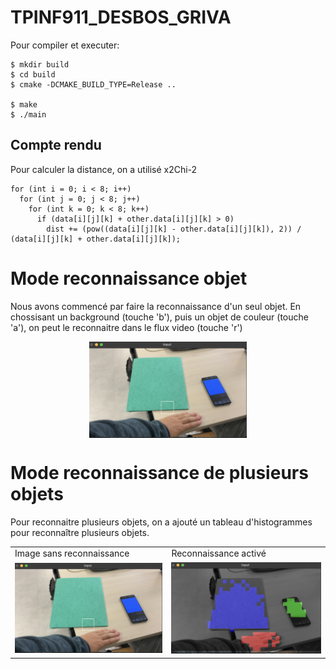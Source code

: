 # TPINF911_DESBOS_GRIVA

Pour compiler et executer:

    $ mkdir build
    $ cd build
    $ cmake -DCMAKE_BUILD_TYPE=Release ..

    $ make
    $ ./main

## Compte rendu

Pour calculer la distance, on a utilisé x2Chi-2 

    for (int i = 0; i < 8; i++)
      for (int j = 0; j < 8; j++)
        for (int k = 0; k < 8; k++)
          if (data[i][j][k] + other.data[i][j][k] > 0)
            dist += (pow((data[i][j][k] - other.data[i][j][k]), 2)) / (data[i][j][k] + other.data[i][j][k]);

# Mode reconnaissance objet

Nous avons commencé par faire la reconnaissance d'un seul objet.
En chossisant un background (touche 'b'), puis un objet de couleur (touche 'a'), on peut le reconnaitre dans le flux video (touche 'r')

<img src="images/3colorsRaw.png" style="display: block; margin: auto; width: 50%; height: auto;">

# Mode reconnaissance de plusieurs objets

Pour reconnaitre plusieurs objets, on a ajouté un tableau d'histogrammes pour reconnaître plusieurs objets.

<table>
  <tr>
    <td>Image sans reconnaissance</td>
     <td>Reconnaissance activé</td>
  </tr>
  <tr>
    <td><img src="images/3colorsRaw.png" width=auto height=auto></td>
    <td><img src="images/3colors.png" width=auto height=auto></td>
  </tr>
 </table>


